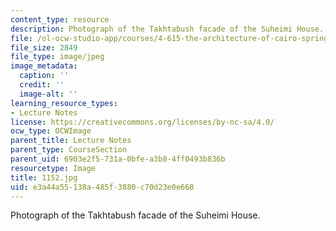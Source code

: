 ```yaml
---
content_type: resource
description: Photograph of the Takhtabush facade of the Suheimi House.
file: /ol-ocw-studio-app/courses/4-615-the-architecture-of-cairo-spring-2002/e3a44a55138a485f3880c70d23e0e668_1152.jpg
file_size: 2849
file_type: image/jpeg
image_metadata:
  caption: ''
  credit: ''
  image-alt: ''
learning_resource_types:
- Lecture Notes
license: https://creativecommons.org/licenses/by-nc-sa/4.0/
ocw_type: OCWImage
parent_title: Lecture Notes
parent_type: CourseSection
parent_uid: 6903e2f5-731a-0bfe-a3b8-4ff0493b836b
resourcetype: Image
title: 1152.jpg
uid: e3a44a55-138a-485f-3880-c70d23e0e668
---
```

Photograph of the Takhtabush facade of the Suheimi House.